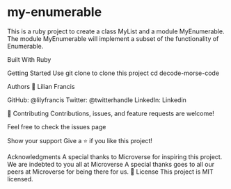 # my-enumerable
This is a ruby project to create a class MyList and a module MyEnumerable. The module MyEnumerable will implement a subset of the functionality of Enumerable.

Built With
Ruby

Getting Started
Use git clone to clone this project
cd decode-morse-code

Authors
👤 Lilian Francis

GitHub: @lilyfrancis
Twitter: @twitterhandle
LinkedIn: Linkedin

🤝 Contributing
Contributions, issues, and feature requests are welcome!

Feel free to check the issues page

Show your support
Give a ⭐️ if you like this project!

Acknowledgments
A special thanks to Microverse for inspiring this project. We are indebted to you all at Microverse
A special thanks goes to all our peers at Microverse for being there for us.
📝 License
This project is MIT licensed.
